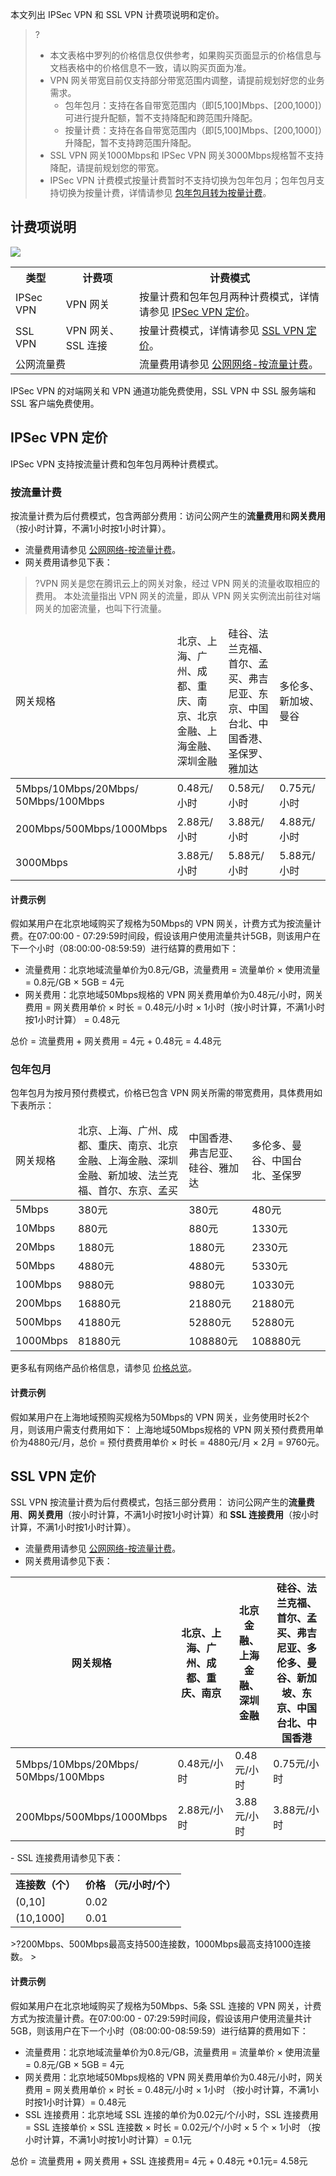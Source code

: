 本文列出 IPSec VPN 和 SSL VPN 计费项说明和定价。
>?
>- 本文表格中罗列的价格信息仅供参考，如果购买页面显示的价格信息与文档表格中的价格信息不一致，请以购买页面为准。
>- VPN 网关带宽目前仅支持部分带宽范围内调整，请提前规划好您的业务需求。
>    - 包年包月：支持在各自带宽范围内（即[5,100]Mbps、[200,1000]）可进行提升配额，暂不支持降配和跨范围升降配。
>    - 按量计费：支持在各自带宽范围内（即[5,100]Mbps、[200,1000]）升降配，暂不支持跨范围升降配。
>- SSL VPN 网关1000Mbps和 IPSec VPN 网关3000Mbps规格暂不支持降配，请提前规划您的带宽。
>- IPSec VPN 计费模式按量计费暂时不支持切换为包年包月；包年包月支持切换为按量计费，详情请参见 <a href="https://cloud.tencent.com/document/product/554/52898">包年包月转为按量计费</a>。
>

## 计费项说明
![](https://qcloudimg.tencent-cloud.cn/raw/3326ce3834c2ffef8f5d9f28f1269674.png)
<table>
<tr>
<th>类型</th>
<th>计费项</th>
<th>计费模式</th>
</tr>
<tr>
<td>IPSec VPN </td>
<td>VPN 网关</td>
<td>按量计费和包年包月两种计费模式，详情请参见 <a href="#IPSecdingjia">IPSec VPN 定价</a>。</td>
</tr>
<tr>
<td>SSL VPN </td>
<td>VPN 网关、SSL 连接 </td>
<td>按量计费模式，详情请参见 <a href="#dingjia">SSL VPN 定价</a>。</td>
</tr>
<tr>
<td colspan="2">公网流量费</td>
<td>流量费用请参见 <a href="https://buy.cloud.tencent.com/price/idc">公网网络-按流量计费</a>。</td>
</tr>
</table>
<dx-alert infotype="explain" title="">
IPSec VPN 的对端网关和 VPN 通道功能免费使用，SSL VPN 中 SSL 服务端和 SSL 客户端免费使用。
</dx-alert>


## IPSec VPN 定价[](id:IPSecdingjia)
IPSec VPN 支持按流量计费和包年包月两种计费模式。

### 按流量计费
按流量计费为后付费模式，包含两部分费用：访问公网产生的**流量费用**和**网关费用**（按小时计算，不满1小时按1小时计算）。
- 流量费用请参见 [公网网络-按流量计费](https://buy.cloud.tencent.com/price/idc)。
- 网关费用请参见下表：
>?VPN 网关是您在腾讯云上的网关对象，经过 VPN 网关的流量收取相应的费用。
本处流量指出 VPN 网关的流量，即从 VPN 网关实例流出前往对端网关的加密流量，也叫下行流量。
>
<table>
<thead>
<tr>
<td width="12%">网关规格</td>
<td width="18%">北京、上海、广州、成都、重庆、南京、北京金融、上海金融、深圳金融</td>
<td width="18%">硅谷、法兰克福、首尔、孟买、弗吉尼亚、东京、中国台北、中国香港、圣保罗、雅加达</td>
<td width="18%">多伦多、新加坡、曼谷</td>
</tr>
</thead>
<tbody><tr >
	<td >5Mbps/10Mbps/20Mbps/</br>50Mbps/100Mbps</td>
<td>0.48元/小时</td>
<td>0.58元/小时 </td>
<td>0.75元/小时</td>
</tr>
<tr>
<td>200Mbps/500Mbps/1000Mbps</td>
<td>2.88元/小时 </td>
<td>3.88元/小时</td>
<td>4.88元/小时</td>
</tr>
<tr>
<td>3000Mbps</td>
<td>3.88元/小时 </td>
<td>5.88元/小时</td>
<td>5.88元/小时</td>
</tr>
</tbody></table>

#### 计费示例
假如某用户在北京地域购买了规格为50Mbps的 VPN 网关，计费方式为按流量计费。在07:00:00 - 07:29:59时间段，假设该用户使用流量共计5GB，则该用户在下一个小时（08:00:00-08:59:59）进行结算的费用如下：
+ 流量费用：北京地域流量单价为0.8元/GB，流量费用 = 流量单价 × 使用流量 = 0.8元/GB × 5GB = 4元
+ 网关费用：北京地域50Mbps规格的 VPN 网关费用单价为0.48元/小时，网关费用 = 网关费用单价 × 时长 = 0.48元/小时 × 1小时（按小时计算，不满1小时按1小时计算） = 0.48元

总价 = 流量费用 + 网关费用 = 4元 + 0.48元 = 4.48元

### 包年包月
包年包月为按月预付费模式，价格已包含 VPN 网关所需的带宽费用，具体费用如下表所示：
<table>
<thead>
<tr >
<td width="15%">网关规格</td>
<td>北京、上海、广州、成都、重庆、南京、北京金融、上海金融、深圳金融、新加坡、法兰克福、首尔、东京、孟买</td>
<td width="20%">中国香港、弗吉尼亚、硅谷、雅加达</td>
<td width="25%">多伦多、曼谷、中国台北、圣保罗</td>
</tr>
</thead>
<tbody ><tr >
<td>5Mbps</td>
<td>380元</td>
<td>380元</td>
<td>480元</td>
</tr>
<tr>
<td>10Mbps</td>
<td>880元</td>
<td>880元</td>
<td>1330元</td>
</tr>
<tr>
<td>20Mbps</td>
<td>1880元</td>
<td>1880元</td>
<td>2330元</td>
</tr>
<tr>
<td>50Mbps</td>
<td>4880元</td>
<td>4880元</td>
<td>5330元</td>
</tr>
<tr>
<td>100Mbps</td>
<td>9880元</td>
<td>9880元</td>
<td>10330元</td>
</tr>
<tr>
<td>200Mbps</td>
<td>16880元</td>
<td>21880元</td>
<td>21880元</td>
</tr>
<tr>
<td>500Mbps</td>
<td>41880元 </td>
<td>52880元</td>
<td>52880元</td>
</tr>
<tr>
<td>1000Mbps</td>
<td>81880元 </td>
<td>108880元</td>
<td>108880元</td>
</tr>
</tbody>
</table>

更多私有网络产品价格信息，请参见 [价格总览](https://cloud.tencent.com/doc/product/215/3079)。

#### 计费示例
假如某用户在上海地域预购买规格为50Mbps的 VPN 网关，业务使用时长2个月，则该用户需支付费用如下：
上海地域50Mbps规格的 VPN 网关预付费费用单价为4880元/月，总价 = 预付费费用单价 × 时长 = 4880元/月 × 2月 = 9760元。

## SSL VPN 定价[](id:dingjia)
SSL VPN 按流量计费为后付费模式，包括三部分费用： 访问公网产生的**流量费用**、**网关费用**（按小时计算，不满1小时按1小时计算）和 **SSL 连接费用**（按小时计算，不满1小时按1小时计算）。
- 流量费用请参见 [公网网络-按流量计费](https://buy.cloud.tencent.com/price/idc)。
- 网关费用请参见下表：
<table>
<thead>
<tr>
<th width="12%">网关规格</th>
<th width="18%">北京、上海、广州、成都、重庆、南京</th>
<th width="12%">北京金融、上海金融、深圳金融</th>
<th width="18%">硅谷、法兰克福、首尔、孟买、弗吉尼亚、多伦多、曼谷、新加坡、东京、中国台北、中国香港</th>
</tr>
</thead>
<tbody><tr >
	<td >5Mbps/10Mbps/20Mbps/</br>50Mbps/100Mbps</td>
<td>0.48元/小时</td>
<td>0.48元/小时</td>
<td>0.75元/小时</td>
</tr>
<tr >
	<td >200Mbps/500Mbps/1000Mbps</td>
<td>2.88元/小时</td>
<td>3.88元/小时</td>
<td>3.88元/小时</td>
</tr>
</tbody>
</table>
- SSL 连接费用请参见下表：
<table>
<tr>
<th>连接数（个） </th>
<th>价格 （元/小时/个）</th>
</tr>
<tr>
<td>(0,10]</td>
<td>0.02</td>
</tr>
<tr>
<td> (10,1000]</td>
<td>0.01 </td>
</tr>
</table>
>?200Mbps、500Mbps最高支持500连接数，1000Mbps最高支持1000连接数。
>

#### 计费示例
假如某用户在北京地域购买了规格为50Mbps、5条 SSL 连接的 VPN 网关，计费方式为按流量计费。在07:00:00 - 07:29:59时间段，假设该用户使用流量共计5GB，则该用户在下一个小时（08:00:00-08:59:59）进行结算的费用如下：
+ 流量费用：北京地域流量单价为0.8元/GB，流量费用 = 流量单价 × 使用流量 = 0.8元/GB × 5GB = 4元
+ 网关费用：北京地域50Mbps规格的 VPN 网关费用单价为0.48元/小时，网关费用 = 网关费用单价 × 时长 = 0.48元/小时 × 1小时 （按小时计算，不满1小时按1小时计算）= 0.48元
+ SSL 连接费用：北京地域 SSL 连接的单价为0.02元/个/小时，SSL 连接费用 = SSL 连接单价 × SSL 连接数 × 时长 = 0.02元/个/小时 × 5 个 × 1小时 （按小时计算，不满1小时按1小时计算）= 0.1元

总价 = 流量费用 + 网关费用 + SSL 连接费用= 4元 + 0.48元 +0.1元= 4.58元
